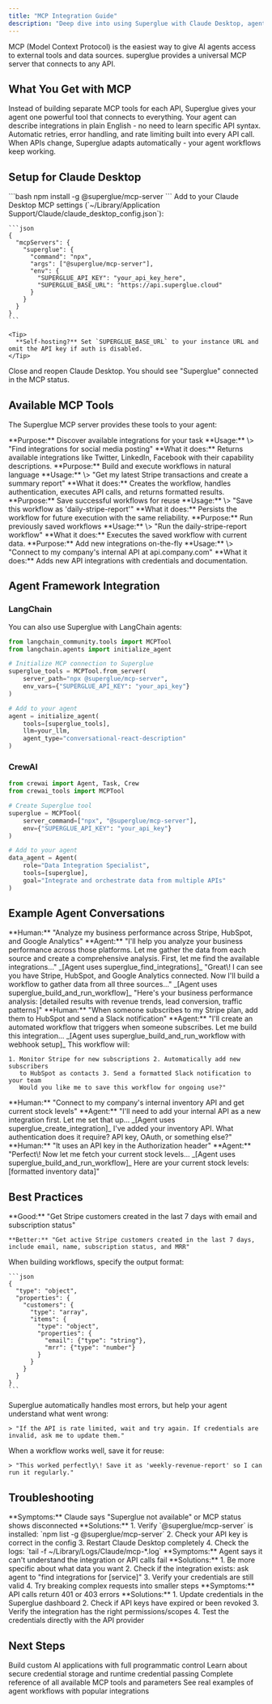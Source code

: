 ```yaml
---
title: "MCP Integration Guide"
description: "Deep dive into using Superglue with Claude Desktop, agent frameworks, and MCP"
---
```


<Info>
  MCP (Model Context Protocol) is the easiest way to give AI agents access to external tools and data sources. superglue provides a universal MCP server that connects to any API.
</Info>

## What You Get with MCP

<CardGroup cols={2}>
  <Card title="One Tool, Any API" icon="universal-access">
    Instead of building separate MCP tools for each API, Superglue gives your
    agent one powerful tool that connects to everything.
  </Card>
  <Card title="Natural Language" icon="comment">
    Your agent can describe integrations in plain English - no need to learn
    specific API syntax.
  </Card>
  <Card title="Built-in Reliability" icon="shield">
    Automatic retries, error handling, and rate limiting built into every API
    call.
  </Card>
  <Card title="Self-Healing" icon="heart">
    When APIs change, Superglue adapts automatically - your agent workflows keep
    working.
  </Card>
</CardGroup>

## Setup for Claude Desktop

<Steps>
  <Step title="Install the MCP Server">
    ```bash
    npm install -g @superglue/mcp-server
    ```
  </Step>
  <Step title="Configure Claude Desktop">
    Add to your Claude Desktop MCP settings (`~/Library/Application Support/Claude/claude_desktop_config.json`):

    ```json
    {
      "mcpServers": {
        "superglue": {
          "command": "npx",
          "args": ["@superglue/mcp-server"],
          "env": {
            "SUPERGLUE_API_KEY": "your_api_key_here",
            "SUPERGLUE_BASE_URL": "https://api.superglue.cloud"
          }
        }
      }
    }
    ```

    <Tip>
      **Self-hosting?** Set `SUPERGLUE_BASE_URL` to your instance URL and omit the API key if auth is disabled.
    </Tip>
  </Step>
  <Step title="Restart Claude Desktop">
    Close and reopen Claude Desktop. You should see "Superglue" connected in the MCP status.
  </Step>
</Steps>

## Available MCP Tools

The Superglue MCP server provides these tools to your agent:

<AccordionGroup>
  <Accordion title="superglue_find_integrations" icon="search">
    **Purpose:** Discover available integrations for your task **Usage:** \>
    "Find integrations for social media posting" **What it does:** Returns
    available integrations like Twitter, LinkedIn, Facebook with their
    capability descriptions.
  </Accordion>
  <Accordion title="superglue_build_and_run_workflow" icon="play">
    **Purpose:** Build and execute workflows in natural language **Usage:** \> "Get
    my latest Stripe transactions and create a summary report" **What it does:**
    Creates the workflow, handles authentication, executes API calls, and returns
    formatted results.
  </Accordion>
  <Accordion title="superglue_save_workflow" icon="save">
    **Purpose:** Save successful workflows for reuse **Usage:** \> "Save this
    workflow as 'daily-stripe-report'" **What it does:** Persists the workflow for
    future execution with the same reliability.
  </Accordion>
  <Accordion title="superglue_execute_workflow" icon="refresh">
    **Purpose:** Run previously saved workflows **Usage:** \> "Run the
    daily-stripe-report workflow" **What it does:** Executes the saved workflow
    with current data.
  </Accordion>
  <Accordion title="superglue_create_integration" icon="plus">
    **Purpose:** Add new integrations on-the-fly **Usage:** \> "Connect to my
    company's internal API at api.company.com" **What it does:** Adds new API
    integrations with credentials and documentation.
  </Accordion>
</AccordionGroup>

## Agent Framework Integration

### LangChain

You can also use Superglue with LangChain agents:

```python
from langchain_community.tools import MCPTool
from langchain.agents import initialize_agent

# Initialize MCP connection to Superglue
superglue_tools = MCPTool.from_server(
    server_path="npx @superglue/mcp-server",
    env_vars={"SUPERGLUE_API_KEY": "your_api_key"}
)

# Add to your agent
agent = initialize_agent(
    tools=[superglue_tools],
    llm=your_llm,
    agent_type="conversational-react-description"
)
```

### CrewAI

```python
from crewai import Agent, Task, Crew
from crewai_tools import MCPTool

# Create Superglue tool
superglue = MCPTool(
    server_command=["npx", "@superglue/mcp-server"],
    env={"SUPERGLUE_API_KEY": "your_api_key"}
)

# Add to your agent
data_agent = Agent(
    role="Data Integration Specialist",
    tools=[superglue],
    goal="Integrate and orchestrate data from multiple APIs"
)
```

## Example Agent Conversations

<Tabs>
  <Tab title="Data Analysis">
    **Human:** "Analyze my business performance across Stripe, HubSpot, and
    Google Analytics" **Agent:** "I'll help you analyze your business
    performance across those platforms. Let me gather the data from each source
    and create a comprehensive analysis. First, let me find the available
    integrations..." _[Agent uses superglue_find_integrations]_ "Great\! I can
    see you have Stripe, HubSpot, and Google Analytics connected. Now I'll build
    a workflow to gather data from all three sources..." _[Agent uses
    superglue_build_and_run_workflow]_ "Here's your business performance
    analysis: [detailed results with revenue trends, lead conversion, traffic
    patterns]"
  </Tab>
  <Tab title="Multi-Step Workflow">
    **Human:** "When someone subscribes to my Stripe plan, add them to HubSpot and
    send a Slack notification" **Agent:** "I'll create an automated workflow that
    triggers when someone subscribes. Let me build this integration... _[Agent
    uses superglue_build_and_run_workflow with webhook setup]_ This workflow will:

    1. Monitor Stripe for new subscriptions 2. Automatically add new subscribers
       to HubSpot as contacts 3. Send a formatted Slack notification to your team
       Would you like me to save this workflow for ongoing use?"
  </Tab>
  <Tab title="Custom Integration">
    **Human:** "Connect to my company's internal inventory API and get current
    stock levels" **Agent:** "I'll need to add your internal API as a new
    integration first. Let me set that up... _[Agent uses
    superglue_create_integration]_ I've added your inventory API. What
    authentication does it require? API key, OAuth, or something else?"
    **Human:** "It uses an API key in the Authorization header" **Agent:**
    "Perfect\! Now let me fetch your current stock levels... _[Agent uses
    superglue_build_and_run_workflow]_ Here are your current stock levels:
    [formatted inventory data]"
  </Tab>
</Tabs>

## Best Practices

<CardGroup cols={2}>
  <Card title="Be Specific" icon="target">
    **Good:** "Get Stripe customers created in the last 7 days with email and subscription status"

    **Better:** "Get active Stripe customers created in the last 7 days, include email, name, subscription status, and MRR"
  </Card>
  <Card title="Use Response Schemas" icon="code">
    When building workflows, specify the output format:

    ```json
    {
      "type": "object",  
      "properties": {
        "customers": {
          "type": "array",
          "items": {
            "type": "object",
            "properties": {
              "email": {"type": "string"},
              "mrr": {"type": "number"}
            }
          }
        }
      }
    }
    ```
  </Card>
  <Card title="Handle Errors Gracefully" icon="shield">
    Superglue automatically handles most errors, but help your agent understand what went wrong:

    > "If the API is rate limited, wait and try again. If credentials are invalid, ask me to update them."
  </Card>
  <Card title="Save Successful Workflows" icon="save">
    When a workflow works well, save it for reuse:

    > "This worked perfectly\! Save it as 'weekly-revenue-report' so I can run it regularly."
  </Card>
</CardGroup>

## Troubleshooting

<AccordionGroup>
  <Accordion title="MCP Server Not Connecting" icon="exclamation-triangle">
    **Symptoms:** Claude says "Superglue not available" or MCP status shows
    disconnected **Solutions:** 1. Verify `@superglue/mcp-server` is installed:
    `npm list -g @superglue/mcp-server` 2. Check your API key is correct in the
    config 3. Restart Claude Desktop completely 4. Check the logs: `tail -f
        ~/Library/Logs/Claude/mcp-*.log`
  </Accordion>
  <Accordion title="Workflow Building Fails" icon="exclamation-triangle">
    **Symptoms:** Agent says it can't understand the integration or API calls fail
    **Solutions:** 1. Be more specific about what data you want 2. Check if the
    integration exists: ask agent to "find integrations for [service]" 3. Verify
    your credentials are still valid 4. Try breaking complex requests into smaller
    steps
  </Accordion>
  <Accordion title="Authentication Issues" icon="key">
    **Symptoms:** API calls return 401 or 403 errors **Solutions:** 1. Update
    credentials in the Superglue dashboard 2. Check if API keys have expired or
    been revoked 3. Verify the integration has the right permissions/scopes 4.
    Test the credentials directly with the API provider
  </Accordion>
</AccordionGroup>

## Next Steps

<CardGroup cols={2}>
  <Card title="SDK Integration" icon="code" href="/agent-builders/sdk-integration">
    Build custom AI applications with full programmatic control
  </Card>
  <Card title="Credential Management" icon="key" href="/agent-builders/credential-management">
    Learn about secure credential storage and runtime credential passing
  </Card>
  <Card title="MCP Tools Reference" icon="tools" href="/mcp/mcp-tools">
    Complete reference of all available MCP tools and parameters
  </Card>
  <Card title="Example Workflows" icon="workflow" href="/guides/hubspot">
    See real examples of agent workflows with popular integrations
  </Card>
</CardGroup>